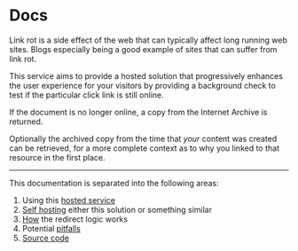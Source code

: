 # Docs

Link rot is a side effect of the web that can typically affect long running web sites. Blogs especially being a good example of sites that can suffer from link rot.

This service aims to provide a hosted solution that progressively enhances the user experience for your visitors by providing a background check to test if the particular click link is still online.

If the document is no longer online, a copy from the Internet Archive is returned.

Optionally the archived copy from the time that _your_ content was created can be retrieved, for a more complete context as to why you linked to that resource in the first place.

---

This documentation is separated into the following areas:

1. Using this [hosted service](/docs/hosted)
2. [Self hosting](/docs/self-hosted) either this solution or something similar
3. [How](/docs/how) the redirect logic works
4. Potential [pitfalls](/docs/pitfalls)
5. [Source code](https://github.com/remy/unrot.link)
